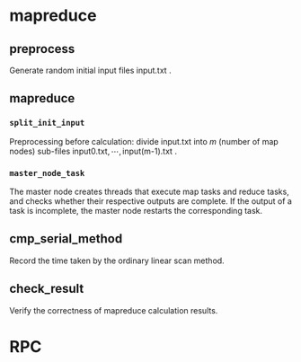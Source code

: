 #  mapreduce

## preprocess
Generate random initial input files $\text{input.txt}$ .

##   mapreduce

###  `split_init_input`
Preprocessing before calculation: divide $\text{input.txt}$ into $m$ (number of map nodes) sub-files $\text{input0.txt},\cdots,\text{input(m-1).txt}$ .

### `master_node_task`
The master node creates threads that execute map tasks and reduce tasks, and checks whether their respective outputs are complete. If the output of a task is incomplete, the master node restarts the corresponding task.


## cmp_serial_method

Record the time taken by the ordinary linear scan method.

## check_result
Verify the correctness of mapreduce calculation results.

# RPC

##
<!--stackedit_data:
eyJoaXN0b3J5IjpbMTM3Njg1NDExNSwyOTQ4NzczODAsNjExMD
UyNTIzLC0yMTIxMDU5NjIzLC0xNjQ2ODUwNDAsLTE1MDI3MTk3
NTIsLTEzNDM1MDY1MTUsLTIwODg3NDY2MTIsLTE1MDM0MTIwMj
ksLTgzNzY1MTc0NiwtNTI3Nzk1NDU0LC04MzgwMzM4OTAsLTE5
MjI5NjMxNzAsMTIzNzI5MjE4NSwxNzc2MDExMTAzLDgzMzE4MT
g5NywxODU2ODI4MjkxXX0=
-->